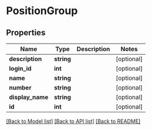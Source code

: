 # PositionGroup

## Properties
Name | Type | Description | Notes
------------ | ------------- | ------------- | -------------
**description** | **string** |  | [optional] 
**login_id** | **int** |  | [optional] 
**name** | **string** |  | [optional] 
**number** | **string** |  | [optional] 
**display_name** | **string** |  | [optional] 
**id** | **int** |  | [optional] 

[[Back to Model list]](../README.md#documentation-for-models) [[Back to API list]](../README.md#documentation-for-api-endpoints) [[Back to README]](../README.md)


